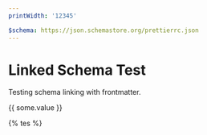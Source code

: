 ```yaml
---
printWidth: '12345'

$schema: https://json.schemastore.org/prettierrc.json
---
```


# Linked Schema Test

Testing schema linking with frontmatter.

{{ some.value }}

{% tes  %}
